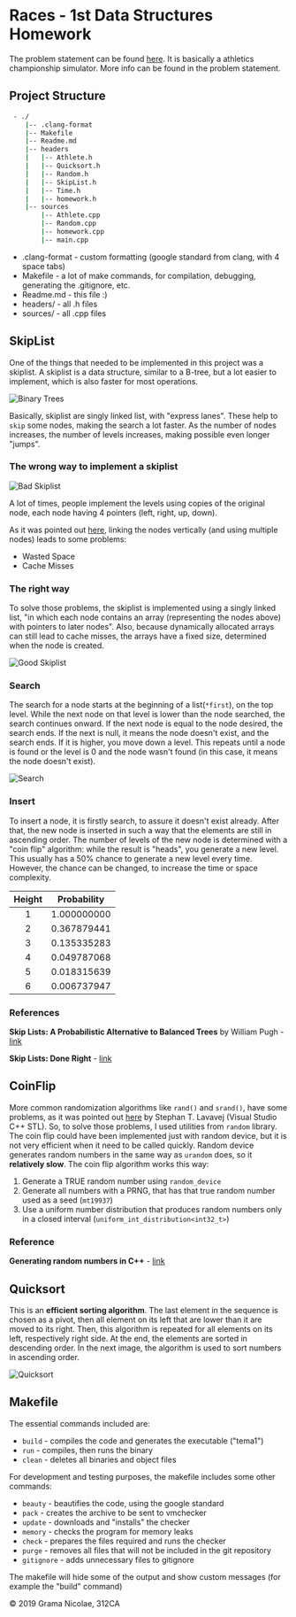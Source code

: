# Races - 1st Data Structures Homework

<!-- NOTES 
- this is written in markdown, so it isn't readable as plain text.
- because I tend to use english variable and function names, I decided to write everything in english, to keep it cohesive (also, I had points taken at a computer programming homework because I had english names for function and romanian comments and readme )
-->

The problem statement can be found [here](https://ocw.cs.pub.ro/courses/sd-ca/teme/tema1).
It is basically a athletics championship simulator. More info can be found in the problem statement.

## Project Structure

``` bash
 - ./
    |-- .clang-format
    |-- Makefile
    |-- Readme.md
    |-- headers
    |   |-- Athlete.h
    |   |-- Quicksort.h
    |   |-- Random.h
    |   |-- SkipList.h
    |   |-- Time.h
    |   |-- homework.h
    |-- sources
        |-- Athlete.cpp
        |-- Random.cpp
        |-- homework.cpp
        |-- main.cpp
```

- .clang-format - custom formatting (google standard from clang, with 4 space tabs)
- Makefile - a lot of make commands, for compilation, debugging, generating the .gitignore, etc.
- Readme<span></span>.md - this file :)
- headers/ - all .h files
- sources/ - all .cpp files

## SkipList

One of the things that needed to be implemented in this project was a skiplist.
A skiplist is a data structure, similar to a B-tree, but a lot easier to implement, which is also faster for most operations.

![Binary Trees](https://i.imgur.com/DO031ek.png "Binary tree")

Basically, skiplist are singly linked list, with "express lanes". These help to `skip` some nodes, making the search a lot faster. As the number of nodes increases, the number of levels increases, making possible even longer "jumps".

### The wrong way to implement a skiplist

![Bad Skiplist](https://i.imgur.com/nNjOtfa.png "Bad Skiplist")

A lot of times, people implement the levels using copies of the original node, each node having 4 pointers (left, right, up, down).

As it was pointed out [here](http://ticki.github.io/blog/skip-lists-done-right/), linking the nodes vertically (and using multiple nodes) leads to some problems:

- Wasted Space
- Cache Misses

### The right way

To solve those problems, the skiplist is implemented using a singly linked list, "in which each node contains an array (representing the nodes above) with pointers to later nodes". Also, because dynamically allocated arrays can still lead to cache misses, the arrays have a fixed size, determined when the node is created.

![Good Skiplist](https://i.imgur.com/Fd6gDLv.png "Good Skiplist")

### Search

The search for a node starts at the beginning of a list(`*first`), on the top level. While the next node on that level is lower than the node searched, the search continues onward. If the next node is equal to the node desired, the search ends. If the next is null, it means the node doesn't exist, and the search ends. If it is higher, you move down a level.
This repeats until a node is found or the level is 0 and the node wasn't found (in this case, it means the node doesn't exist).

![Search](https://i.imgur.com/cQsPnGa.png "Search")

### Insert

To insert a node, it is firstly search, to assure it doesn't exist already. After that, the new node is inserted in such a way that the elements are still in ascending order. The number of levels of the new node is determined with a "coin flip" algorithm: while the result is "heads", you generate a new level. This usually has a 50% chance to generate a new level every time. However, the chance can be changed, to increase the time or space complexity.

| Height        | Probability   |
|:-------------:|:-------------:|
| 1             |   1.000000000 |
| 2             |   0.367879441 |
| 3             |   0.135335283 |
| 4             |   0.049787068 |
| 5             |   0.018315639 |
| 6             |   0.006737947 |

### References

**Skip Lists: A Probabilistic Alternative to Balanced Trees** by William Pugh - [link]( https://www.epaperpress.com/sortsearch/download/skiplist.pdf)

**Skip Lists: Done Right** - [link](http://ticki.github.io/blog/skip-lists-done-right/)

## CoinFlip

More common randomization algorithms like `rand()` and `srand()`, have some problems, as it was pointed out [here](https://channel9.msdn.com/Events/GoingNative/2013/rand-Considered-Harmful) by Stephan T. Lavavej (Visual Studio C++ STL). So, to solve those problems, I used utilities from `random` library. The coin flip could have been implemented just with random device, but it is not very efficient when it need to be called quickly. Random device generates random numbers in the same way as `urandom` does, so it **relatively slow**.
The coin flip algorithm works this way:

1. Generate a TRUE random number using `random_device`
2. Generate all numbers with a PRNG, that has that true random number used as a seed (`mt19937`)
3. Use a uniform number distribution that produces random numbers only in a closed interval (`uniform_int_distribution<int32_t>`)

### Reference

**Generating random numbers in C++** - [link](https://diego.assencio.com/?index=6890b8c50169ef45b74db135063c227c)

## Quicksort

This is an **efficient sorting algorithm**. The last element in the sequence is chosen as a pivot, then all element on its left that are lower than it are moved to its right. Then, this algorithm is repeated for all elements on its left, respectively right side. At the end, the elements are sorted in descending order. In the next image, the algorithm is used to sort numbers in ascending order.

![Quicksort](https://www.geeksforgeeks.org/wp-content/uploads/gq/2014/01/QuickSort2.png "Quicksort")

## Makefile

The essential commands included are:

- `build` - compiles the code and generates the executable ("tema1")
- `run` - compiles, then runs the binary
- `clean` - deletes all binaries and object files

For development and testing purposes, the makefile includes some other commands:

- `beauty` - beautifies the code, using the google standard
- `pack` - creates the archive to be sent to vmchecker
- `update` - downloads and "installs" the checker
- `memory` - checks the program for memory leaks
- `check` - prepares the files required and runs the checker
- `purge` - removes all files that will not be included in the git repository
- `gitignore` - adds unnecessary files to gitignore

The makefile will hide some of the output and show custom messages (for example the "build" command)

© 2019 Grama Nicolae, 312CA